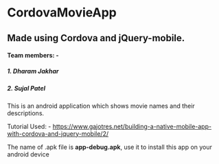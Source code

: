 # CordovaMovieApp

## Made using Cordova and jQuery-mobile.
#### Team members: -
##### 1. Dharam Jakhar
##### 2. Sujal Patel

This is an android application which shows movie names and their descriptions.

Tutorial Used: - https://www.gajotres.net/building-a-native-mobile-app-with-cordova-and-jquery-mobile/2/

The name of .apk file is **app-debug.apk**, use it to install this app on your android device
